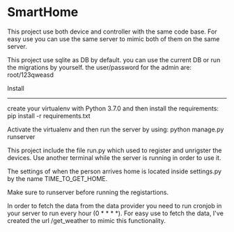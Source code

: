 # SmartHome

This project use both device and controller with the same code base.
For easy use you can use the same server to mimic both of them on the same server.

This project use sqlite as DB by default.
you can use the current DB or run the migrations by yourself.
the user/password for the admin are:
root/123qweasd

Install
________

create your virtualenv with Python 3.7.0 and then install the requirements:
pip install -r requirements.txt

Activate the virtualenv and then run the server by using:
python manage.py runserver

This project include the file run.py which used to register and unrigster the devices.
Use another terminal while the server is running in order to use it.

The settings of when the person arrives home is located inside settings.py by the name TIME_TO_GET_HOME.

Make sure to runserver before running the registartions.

In order to fetch the data from the data provider you need to run cronjob in your server to run every hour (0 * * * *).
For easy use to fetch the data, I've created the url /get_weather to mimic this functionality.
